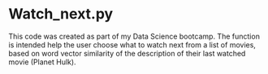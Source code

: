 # Watch_next.py
This code was created as part of my Data Science bootcamp. 
The function is intended help the user choose what to watch next from a list of movies, based on word vector similarity of the description of their last watched movie (Planet Hulk).

